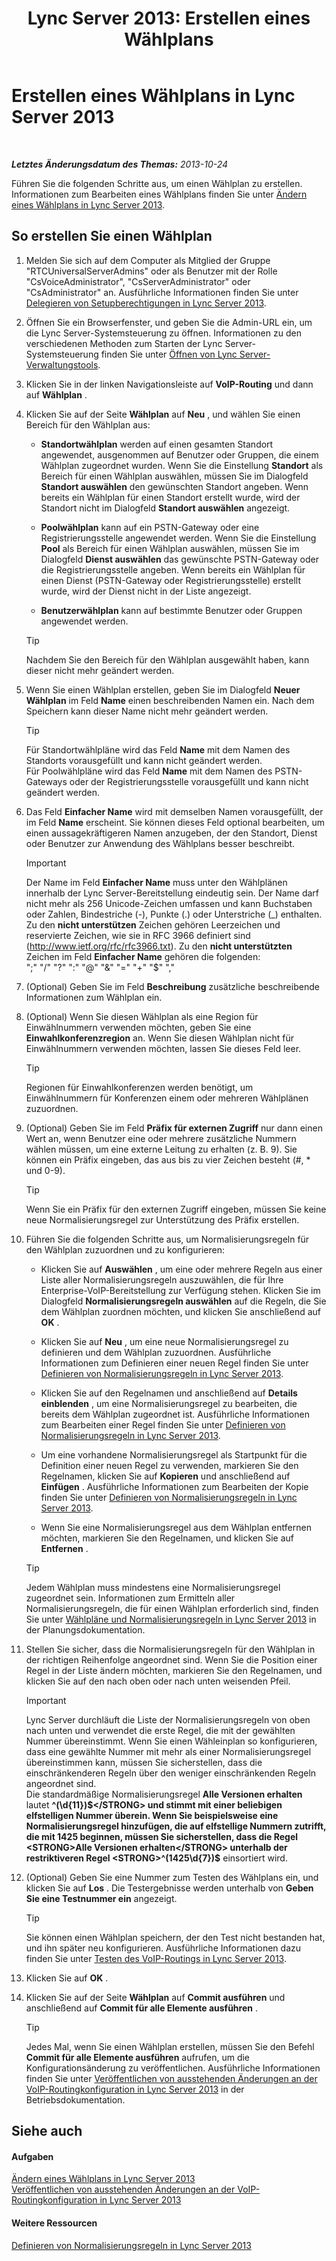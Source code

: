 ﻿---
title: 'Lync Server 2013: Erstellen eines Wählplans'
TOCTitle: Erstellen eines Wählplans
ms:assetid: d2fef3d0-7e78-4591-b712-d62ac71d71a5
ms:mtpsurl: https://technet.microsoft.com/de-de/library/Gg398909(v=OCS.15)
ms:contentKeyID: 49295501
ms.date: 05/19/2016
mtps_version: v=OCS.15
ms.translationtype: HT
---

# Erstellen eines Wählplans in Lync Server 2013

 

_**Letztes Änderungsdatum des Themas:** 2013-10-24_

Führen Sie die folgenden Schritte aus, um einen Wählplan zu erstellen. Informationen zum Bearbeiten eines Wählplans finden Sie unter [Ändern eines Wählplans in Lync Server 2013](lync-server-2013-modify-a-dial-plan.md).

## So erstellen Sie einen Wählplan

1.  Melden Sie sich auf dem Computer als Mitglied der Gruppe "RTCUniversalServerAdmins" oder als Benutzer mit der Rolle "CsVoiceAdministrator", "CsServerAdministrator" oder "CsAdministrator" an. Ausführliche Informationen finden Sie unter [Delegieren von Setupberechtigungen in Lync Server 2013](lync-server-2013-delegate-setup-permissions.md).

2.  Öffnen Sie ein Browserfenster, und geben Sie die Admin-URL ein, um die Lync Server-Systemsteuerung zu öffnen. Informationen zu den verschiedenen Methoden zum Starten der Lync Server-Systemsteuerung finden Sie unter [Öffnen von Lync Server-Verwaltungstools](lync-server-2013-open-lync-server-administrative-tools.md).

3.  Klicken Sie in der linken Navigationsleiste auf **VoIP-Routing** und dann auf **Wählplan** .

4.  Klicken Sie auf der Seite **Wählplan** auf **Neu** , und wählen Sie einen Bereich für den Wählplan aus:
    
      - **Standortwählplan** werden auf einen gesamten Standort angewendet, ausgenommen auf Benutzer oder Gruppen, die einem Wählplan zugeordnet wurden. Wenn Sie die Einstellung **Standort** als Bereich für einen Wählplan auswählen, müssen Sie im Dialogfeld **Standort auswählen** den gewünschten Standort angeben. Wenn bereits ein Wählplan für einen Standort erstellt wurde, wird der Standort nicht im Dialogfeld **Standort auswählen** angezeigt.
    
      - **Poolwählplan** kann auf ein PSTN-Gateway oder eine Registrierungsstelle angewendet werden. Wenn Sie die Einstellung **Pool** als Bereich für einen Wählplan auswählen, müssen Sie im Dialogfeld **Dienst auswählen** das gewünschte PSTN-Gateway oder die Registrierungsstelle angeben. Wenn bereits ein Wählplan für einen Dienst (PSTN-Gateway oder Registrierungsstelle) erstellt wurde, wird der Dienst nicht in der Liste angezeigt.
    
      - **Benutzerwählplan** kann auf bestimmte Benutzer oder Gruppen angewendet werden.
    

    > [!TIP]
    > Nachdem Sie den Bereich für den Wählplan ausgewählt haben, kann dieser nicht mehr geändert werden.



5.  Wenn Sie einen Wählplan erstellen, geben Sie im Dialogfeld **Neuer Wählplan** im Feld **Name** einen beschreibenden Namen ein. Nach dem Speichern kann dieser Name nicht mehr geändert werden.
    

    > [!TIP]
    > Für Standortwählpläne wird das Feld <STRONG>Name</STRONG> mit dem Namen des Standorts vorausgefüllt und kann nicht geändert werden.<BR>Für Poolwählpläne wird das Feld <STRONG>Name</STRONG> mit dem Namen des PSTN-Gateways oder der Registrierungsstelle vorausgefüllt und kann nicht geändert werden.



6.  Das Feld **Einfacher Name** wird mit demselben Namen vorausgefüllt, der im Feld **Name** erscheint. Sie können dieses Feld optional bearbeiten, um einen aussagekräftigeren Namen anzugeben, der den Standort, Dienst oder Benutzer zur Anwendung des Wählplans besser beschreibt.
    

    > [!IMPORTANT]
    > Der Name im Feld <STRONG>Einfacher Name</STRONG> muss unter den Wählplänen innerhalb der Lync Server-Bereitstellung eindeutig sein. Der Name darf nicht mehr als 256&nbsp;Unicode-Zeichen umfassen und kann Buchstaben oder Zahlen, Bindestriche (-), Punkte (.) oder Unterstriche (_) enthalten.<BR>Zu den <STRONG>nicht unterstützen</STRONG> Zeichen gehören Leerzeichen und reservierte Zeichen, wie sie in RFC 3966 definiert sind (http://www.ietf.org/rfc/rfc3966.txt). Zu den <STRONG>nicht unterstützten</STRONG> Zeichen im Feld <STRONG>Einfacher Name</STRONG> gehören die folgenden:<BR>";" "/" "?" ":" "@" "&amp;" "=" "+" "$" ","



7.  (Optional) Geben Sie im Feld **Beschreibung** zusätzliche beschreibende Informationen zum Wählplan ein.

8.  (Optional) Wenn Sie diesen Wählplan als eine Region für Einwählnummern verwenden möchten, geben Sie eine **Einwahlkonferenzregion** an. Wenn Sie diesen Wählplan nicht für Einwählnummern verwenden möchten, lassen Sie dieses Feld leer.
    

    > [!TIP]
    > Regionen für Einwahlkonferenzen werden benötigt, um Einwählnummern für Konferenzen einem oder mehreren Wählplänen zuzuordnen.



9.  (Optional) Geben Sie im Feld **Präfix für externen Zugriff** nur dann einen Wert an, wenn Benutzer eine oder mehrere zusätzliche Nummern wählen müssen, um eine externe Leitung zu erhalten (z. B. 9). Sie können ein Präfix eingeben, das aus bis zu vier Zeichen besteht (\#, \* und 0-9).
    

    > [!TIP]
    > Wenn Sie ein Präfix für den externen Zugriff eingeben, müssen Sie keine neue Normalisierungsregel zur Unterstützung des Präfix erstellen.



10. Führen Sie die folgenden Schritte aus, um Normalisierungsregeln für den Wählplan zuzuordnen und zu konfigurieren:
    
      - Klicken Sie auf **Auswählen** , um eine oder mehrere Regeln aus einer Liste aller Normalisierungsregeln auszuwählen, die für Ihre Enterprise-VoIP-Bereitstellung zur Verfügung stehen. Klicken Sie im Dialogfeld **Normalisierungsregeln auswählen** auf die Regeln, die Sie dem Wählplan zuordnen möchten, und klicken Sie anschließend auf **OK** .
    
      - Klicken Sie auf **Neu** , um eine neue Normalisierungsregel zu definieren und dem Wählplan zuzuordnen. Ausführliche Informationen zum Definieren einer neuen Regel finden Sie unter [Definieren von Normalisierungsregeln in Lync Server 2013](lync-server-2013-defining-normalization-rules.md).
    
      - Klicken Sie auf den Regelnamen und anschließend auf **Details einblenden** , um eine Normalisierungsregel zu bearbeiten, die bereits dem Wählplan zugeordnet ist. Ausführliche Informationen zum Bearbeiten einer Regel finden Sie unter [Definieren von Normalisierungsregeln in Lync Server 2013](lync-server-2013-defining-normalization-rules.md).
    
      - Um eine vorhandene Normalisierungsregel als Startpunkt für die Definition einer neuen Regel zu verwenden, markieren Sie den Regelnamen, klicken Sie auf **Kopieren** und anschließend auf **Einfügen** . Ausführliche Informationen zum Bearbeiten der Kopie finden Sie unter [Definieren von Normalisierungsregeln in Lync Server 2013](lync-server-2013-defining-normalization-rules.md).
    
      - Wenn Sie eine Normalisierungsregel aus dem Wählplan entfernen möchten, markieren Sie den Regelnamen, und klicken Sie auf **Entfernen** .
    

    > [!TIP]
    > Jedem Wählplan muss mindestens eine Normalisierungsregel zugeordnet sein. Informationen zum Ermitteln aller Normalisierungsregeln, die für einen Wählplan erforderlich sind, finden Sie unter <A href="lync-server-2013-dial-plans-and-normalization-rules.md">Wählpläne und Normalisierungsregeln in Lync Server 2013</A> in der Planungsdokumentation.



11. Stellen Sie sicher, dass die Normalisierungsregeln für den Wählplan in der richtigen Reihenfolge angeordnet sind. Wenn Sie die Position einer Regel in der Liste ändern möchten, markieren Sie den Regelnamen, und klicken Sie auf den nach oben oder nach unten weisenden Pfeil.
    

    > [!IMPORTANT]
    > Lync Server durchläuft die Liste der Normalisierungsregeln von oben nach unten und verwendet die erste Regel, die mit der gewählten Nummer übereinstimmt. Wenn Sie einen Wähleinplan so konfigurieren, dass eine gewählte Nummer mit mehr als einer Normalisierungsregel übereinstimmen kann, müssen Sie sicherstellen, dass die einschränkenderen Regeln über den weniger einschränkenden Regeln angeordnet sind.<BR>Die standardmäßige Normalisierungsregel <STRONG>Alle Versionen erhalten</STRONG> lautet <STRONG>^(\d{11})$</STRONG> und stimmt mit einer beliebigen elfstelligen Nummer überein. Wenn Sie beispielsweise eine Normalisierungsregel hinzufügen, die auf elfstellige Nummern zutrifft, die mit 1425 beginnen, müssen Sie sicherstellen, dass die Regel <STRONG>Alle Versionen erhalten</STRONG> unterhalb der restriktiveren Regel <STRONG>^(1425\d{7})$</STRONG> einsortiert wird.



12. (Optional) Geben Sie eine Nummer zum Testen des Wählplans ein, und klicken Sie auf **Los** . Die Testergebnisse werden unterhalb von **Geben Sie eine Testnummer ein** angezeigt.
    

    > [!TIP]
    > Sie können einen Wählplan speichern, der den Test nicht bestanden hat, und ihn später neu konfigurieren. Ausführliche Informationen dazu finden Sie unter <A href="lync-server-2013-test-voice-routing.md">Testen des VoIP-Routings in Lync Server 2013</A>.



13. Klicken Sie auf **OK** .

14. Klicken Sie auf der Seite **Wählplan** auf **Commit ausführen** und anschließend auf **Commit für alle Elemente ausführen** .
    

    > [!TIP]
    > Jedes Mal, wenn Sie einen Wählplan erstellen, müssen Sie den Befehl <STRONG>Commit für alle Elemente ausführen</STRONG> aufrufen, um die Konfigurationsänderung zu veröffentlichen. Ausführliche Informationen finden Sie unter <A href="lync-server-2013-publish-pending-changes-to-the-voice-routing-configuration.md">Veröffentlichen von ausstehenden Änderungen an der VoIP-Routingkonfiguration in Lync Server 2013</A> in der Betriebsdokumentation.



## Siehe auch

#### Aufgaben

[Ändern eines Wählplans in Lync Server 2013](lync-server-2013-modify-a-dial-plan.md)  
[Veröffentlichen von ausstehenden Änderungen an der VoIP-Routingkonfiguration in Lync Server 2013](lync-server-2013-publish-pending-changes-to-the-voice-routing-configuration.md)  

#### Weitere Ressourcen

[Definieren von Normalisierungsregeln in Lync Server 2013](lync-server-2013-defining-normalization-rules.md)


